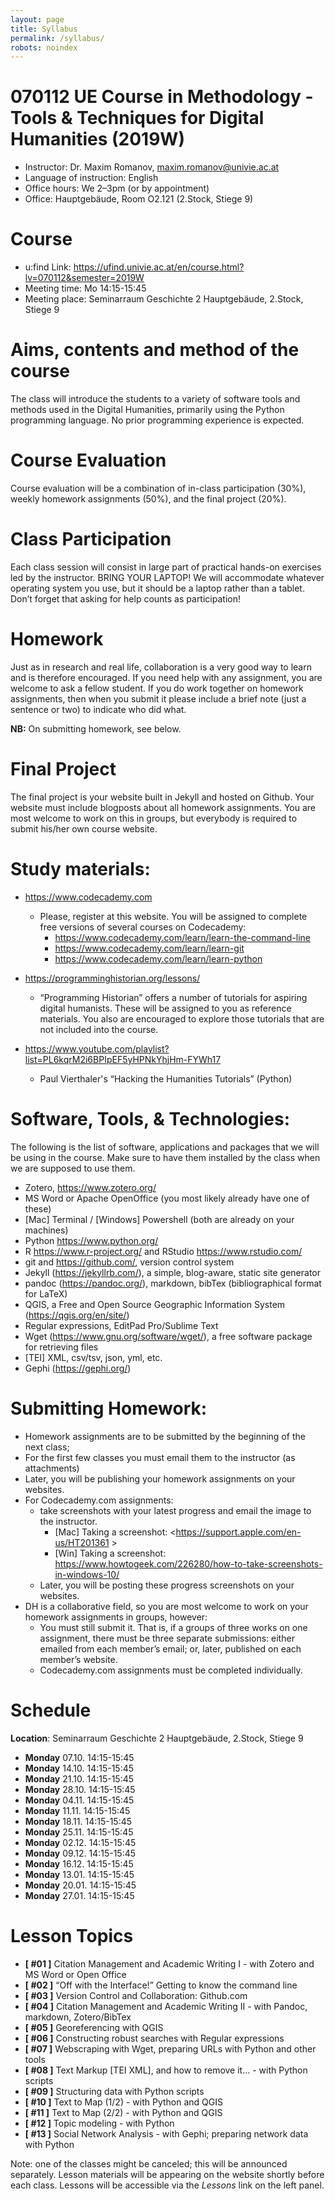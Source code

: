 ```yaml
---
layout: page
title: Syllabus
permalink: /syllabus/
robots: noindex
---
```


# 070112 UE Course in Methodology - Tools & Techniques for Digital Humanities (2019W)

* Instructor: Dr. Maxim Romanov, [maxim.romanov@univie.ac.at](maxim.romanov@univie.ac.at)
* Language of instruction: English
* Office hours: We 2–3pm (or by appointment)
* Office: Hauptgebäude, Room O2.121 (2.Stock, Stiege 9)

# Course

* u:find Link: <https://ufind.univie.ac.at/en/course.html?lv=070112&semester=2019W>
* Meeting time: Mo 14:15-15:45
* Meeting place: Seminarraum Geschichte 2 Hauptgebäude, 2.Stock, Stiege 9


# Aims, contents and method of the course

The class will introduce the students to a variety of software tools and methods used in the Digital Humanities, primarily using the Python programming language. No prior programming experience is expected.

# Course Evaluation 

Course evaluation will be a combination of in-class participation (30%), weekly homework assignments (50%), and the final project (20%). 

# Class Participation

Each class session will consist in large part of practical hands-on exercises led by the instructor. BRING YOUR LAPTOP! We will accommodate whatever operating system you use, but it should be a laptop rather than a tablet. Don’t forget that asking for help counts as participation!

# Homework

Just as in research and real life, collaboration is a very good way to learn and is therefore encouraged. If you need help with any assignment, you are welcome to ask a fellow student. If you do work together on homework assignments, then when you submit it please include a brief note (just a sentence or two) to indicate who did what.

**NB:** On submitting homework, see below.

# Final Project

The final project is your website built in Jekyll and hosted on Github. Your website must include blogposts about all homework assignments. You are most welcome to work on this in groups, but everybody is required to submit his/her own course website.

# Study materials:

* <https://www.codecademy.com>
	* Please, register at this website. You will be assigned to complete free versions of several courses on Codecademy:
		* <https://www.codecademy.com/learn/learn-the-command-line>
		* <https://www.codecademy.com/learn/learn-git> 
		* <https://www.codecademy.com/learn/learn-python> 

* <https://programminghistorian.org/lessons/>
	* “Programming Historian” offers a number of tutorials for aspiring digital humanists. These will be assigned to you as reference materials. You also are encouraged to explore those tutorials that are not included into the course.

* <https://www.youtube.com/playlist?list=PL6kqrM2i6BPIpEF5yHPNkYhjHm-FYWh17>
	* Paul Vierthaler's “Hacking the Humanities Tutorials” (Python)

# Software, Tools, & Technologies:

The following is the list of software, applications and packages that we will be using in the course. Make sure to have them installed by the class when we are supposed to use them.

* Zotero, <https://www.zotero.org/>
* MS Word or Apache OpenOffice (you most likely already have one of these)
* [Mac] Terminal / [Windows] Powershell (both are already on your machines)
* Python <https://www.python.org/>
* R <https://www.r-project.org/> and RStudio <https://www.rstudio.com/>
* git and <https://github.com/>, version control system 
* Jekyll (<https://jekyllrb.com/>), a simple, blog-aware, static site generator
* pandoc (<https://pandoc.org/>), markdown, bibTex (bibliographical format for LaTeX)
* QGIS, a Free and Open Source Geographic Information System (<https://qgis.org/en/site/>)
* Regular expressions, EditPad Pro/Sublime Text
* Wget (<https://www.gnu.org/software/wget/>), a free software package for retrieving files
* [TEI] XML, csv/tsv, json, yml, etc.
* Gephi (<https://gephi.org/>)

# Submitting Homework:

* Homework assignments are to be submitted by the beginning of the next class;
* For the first few classes you must email them to the instructor (as attachments)
* Later, you will be publishing your homework assignments on your websites.
* For Codecademy.com assignments:
	* take screenshots with your latest progress and email the image to the instructor.
		* [Mac] Taking a screenshot: <https://support.apple.com/en-us/HT201361 >
		* [Win] Taking a screenshot: <https://www.howtogeek.com/226280/how-to-take-screenshots-in-windows-10/>
	* Later, you will be posting these progress screenshots on your websites.
* DH is a collaborative field, so you are most welcome to work on your homework assignments in groups, however:
	* You must still submit it. That is, if a groups of three works on one assignment, there must be three separate submissions: either emailed from each member’s email; or, later, published on each member’s website. 
	* Codecademy.com assignments must be completed individually.

# Schedule

**Location**: Seminarraum Geschichte 2 Hauptgebäude, 2.Stock, Stiege 9

* **Monday**	07.10.	14:15-15:45
* **Monday**	14.10.	14:15-15:45
* **Monday**	21.10.	14:15-15:45
* **Monday**	28.10.	14:15-15:45
* **Monday**	04.11.	14:15-15:45
* **Monday**	11.11.	14:15-15:45
* **Monday**	18.11.	14:15-15:45
* **Monday**	25.11.	14:15-15:45
* **Monday**	02.12.	14:15-15:45
* **Monday**	09.12.	14:15-15:45
* **Monday**	16.12.	14:15-15:45
* **Monday**	13.01.	14:15-15:45
* **Monday**	20.01.	14:15-15:45
* **Monday**	27.01.	14:15-15:45

# Lesson Topics

- **[ #01 ]** Citation Management and Academic Writing I - with Zotero and MS Word or Open Office
- **[ #02 ]** “Off with the Interface!” Getting to know the command line
- **[ #03 ]** Version Control and Collaboration: Github.com
- **[ #04 ]** Citation Management and Academic Writing II - with Pandoc, markdown, Zotero/BibTex
- **[ #05 ]** Georeferencing with QGIS
- **[ #06 ]** Constructing robust searches with Regular expressions
- **[ #07 ]** Webscraping with Wget, preparing URLs with Python and other tools
- **[ #08 ]** Text Markup [TEI XML], and how to remove it... - with Python scripts
- **[ #09 ]** Structuring data with Python scripts
- **[ #10 ]** Text to Map (1/2) - with Python and QGIS
- **[ #11 ]** Text to Map (2/2) - with Python and QGIS
- **[ #12 ]** Topic modeling - with Python
- **[ #13 ]** Social Network Analysis - with Gephi; preparing network data with Python

Note: one of the classes might be canceled; this will be announced separately. Lesson materials will be appearing on the website shortly before each class. Lessons will be accessible via the *Lessons* link on the left panel. 

